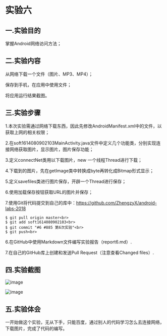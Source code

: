 # 实验六

## 一.实验目的

掌握Android网络访问方法；

## 二.实验内容

从网络下载一个文件（图片、MP3、MP4）；

保存到手机，在应用中使用文件；

将应用运行结果截图。

## 三.实验步骤

1.本次实验需通过网络下载东西，因此先修改AndroidManifest.xml中的文件，以获取上网的相关权限；

2.在soft1614080902103MainActivity.java文件中定义几个功能类，分别实现连接网络获取图片，显示图片，图片保存功能；

3.定义connectNet类用以下载图片，new 一个线程Thread进行下载；

4.下载到的图片，先在getImage类中转换成byte再转化成Bitmap形式显示；

5.定义savefiles类进行图片保存，开辟一个Thread进行保存；

6.使用加载保存按钮获取URL的图片并保存；

7.使用Git将代码提交到自己的库中：https://github.com/ZhengzyX/android-labs-2018

	$ git pull origin master<br>
   	$ git add soft1614080902103<br>
   	$ git commit "#6 #885 第6次实验"<br>
   	$ git push<br>

6.在GitHub中使用Markdown文件编写实验报告（report6.md）.

7.在自己的GitHub库上创建和发送Pull Request（注意查看Changed files）.
## 四.实验截图
![image](https://raw.githubusercontent.com/ZhengzyX/android-labs-2018/master/Soft1614080902103/%E5%AE%9E%E9%AA%8C%E5%85%AD1.png)

![image](https://raw.githubusercontent.com/ZhengzyX/android-labs-2018/master/Soft1614080902103/%E5%AE%9E%E9%AA%8C%E5%85%AD2.png)

## 五.实验体会

一开始做这个实验，无从下手，只能百度，通过别人的代码学习怎么去连接网络，下载图片，完成了代码的编写。
